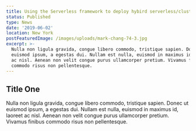 ```yaml
---
title: Using the Serverless framework to deploy hybird serverless/cluster workflows
status: Published
type: News
date: '2019-06-02'
location: New York
postFeaturedImage: /images/uploads/mark-chang-74-3.jpg
excerpt: >-
  Nulla non ligula gravida, congue libero commodo, tristique sapien. Donec ut
  euismod ipsum, a egestas dui. Nullam est nulla, euismod in maximus id, laoreet
  ac nisl. Aenean non velit congue purus ullamcorper pretium. Vivamus finibus
  commodo risus non pellentesque.
---
```

## Title One

Nulla non ligula gravida, congue libero commodo, tristique sapien. Donec ut euismod ipsum, a egestas dui. Nullam est nulla, euismod in maximus id, laoreet ac nisl. Aenean non velit congue purus ullamcorper pretium. Vivamus finibus commodo risus non pellentesque.
